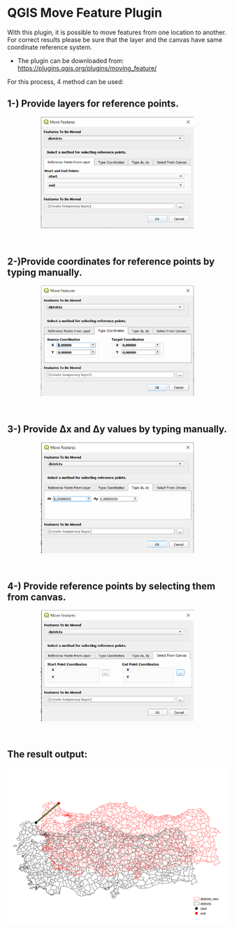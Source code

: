 # QGIS Move Feature Plugin

With this plugin, it is possible to move features from one location to another. For correct results please be sure that the layer and the canvas have same coordinate reference system.


* The plugin can be downloaded from: <a href="https://plugins.qgis.org/plugins/moving_feature/" target="_blank">https://plugins.qgis.org/plugins/moving_feature/</a>


For this process, 4 method can be used:<br/>

## 1-) Provide layers for reference points.
<p align="center">
  <img width="350" src="../images/Reference Points From Layer.PNG">
</p>
<br/>

## 2-)Provide coordinates for reference points by typing manually.
<p align="center">
  <img width="350" src="../images/Type Coordinates.PNG">
</p>
<br/>

## 3-) Provide Δx and Δy values by typing manually.
<p align="center">
  <img width="350" src="../images/Type dx and dy.PNG">
</p>
<br/>

## 4-) Provide reference points by selecting them from canvas.
<p align="center">
  <img width="350" src="../images/Select Reference Points From Canvas.PNG">
</p>
<br/>

## The result output:
<p align="center">
  <img width="600" src="../images/Result.PNG">
</p>
<br/>
